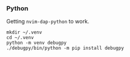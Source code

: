
### Python

Getting `nvim-dap-python` to work.
```
mkdir ~/.venv
cd ~/.venv
python -m venv debugpy
./debugpy/bin/python -m pip install debugpy
```
